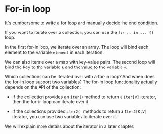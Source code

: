 # For-in loop

It's cumbersome to write a for loop and manually decide the end condition.

If you want to iterate over a collection, you can use the `for .. in ... {}` loop.

In the first for-in loop, we iterate over an array. The loop will bind each
element to the variable `element` in each iteration.

We can also iterate over a map with key-value pairs. The second loop will bind
the key to the variable `k` and the value to the variable `v`.

Which collections can be iterated over with a for-in loop? And when does the for-in loop support two variables? The for-in loop functionality actually depends on the API of the collection:

- If the collection provides an `iter()` method to return a `Iter[V]` iterator, then the for-in loop can iterate over it. 

- If the collections provided `iter2()` methods to return a `Iter2[K,V]` iterator, you can use two variables to iterate over it.

We will explain more details about the iterator in a later chapter.

